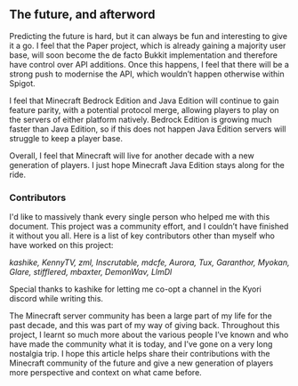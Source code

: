 ## The future, and afterword

Predicting the future is hard, but it can always be fun and interesting to give it a go. I feel that the Paper project, which is already gaining a majority user base, will soon become the de facto Bukkit implementation and therefore have control over API additions. Once this happens, I feel that there will be a strong push to modernise the API, which wouldn’t happen otherwise within Spigot.

I feel that Minecraft Bedrock Edition and Java Edition will continue to gain feature parity, with a potential protocol merge, allowing players to play on the servers of either platform natively. Bedrock Edition is growing much faster than Java Edition, so if this does not happen Java Edition servers will struggle to keep a player base.

Overall, I feel that Minecraft will live for another decade with a new generation of players. I just hope Minecraft Java Edition stays along for the ride.

### Contributors

I'd like to massively thank every single person who helped me with this document. This project was a community effort, and I couldn’t have finished it without you all. Here is a list of key contributors other than myself who have worked on this project:

_kashike, KennyTV, zml, Inscrutable, mdcfe, Aurora, Tux, Garanthor, Myokan, Glare, stifflered, mbaxter, DemonWav, LlmDl_

Special thanks to kashike for letting me co-opt a channel in the Kyori discord while writing this.

The Minecraft server community has been a large part of my life for the past decade, and this was part of my way of giving back. Throughout this project, I learnt so much more about the various people I’ve known and who have made the community what it is today, and I’ve gone on a very long nostalgia trip. I hope this article helps share their contributions with the Minecraft community of the future and give a new generation of players more perspective and context on what came before.
